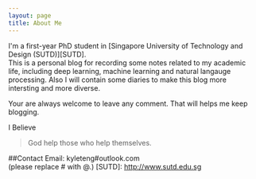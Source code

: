 ```yaml
---
layout: page
title: About Me
---
```

I'm a first-year PhD student in [Singapore University of Technology and Design (SUTD)][SUTD].   
This is a personal blog for recording some notes related to my academic life, including deep learning, machine learning and natural langauge processing. Also I will contain some diaries to make this blog more intersting and more diverse.   

Your are always welcome to leave any comment. That will helps me keep blogging.

I Believe  
> God help those who help themselves.  

##Contact
Email: kyleteng#outlook.com  
    (please replace # with @.)
[SUTD]: http://www.sutd.edu.sg
